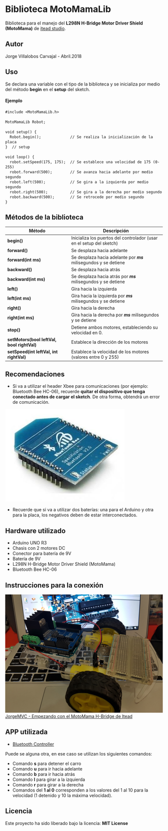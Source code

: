 # Biblioteca MotoMamaLib
Biblioteca para el manejo del **L298N H-Bridge Motor Driver Shield (MotoMama)** de [itead studio](https://www.itead.cc/wiki/MotoMama).

## Autor
Jorge Villalobos Carvajal - Abril.2018

## Uso
Se declara una variable con el tipo de la biblioteca y se inicializa por medio del método **begin** en el **setup** del sketch.

#### Ejemplo
```
#include <MotoMamaLib.h>

MotoMamaLib Robot;

void setup() {
  Robot.begin();             // Se realiza la inicialización de la placa
}  // setup

void loop() {
  robot.setSpeed(175, 175);  // Se establece una velocidad de 175 (0-255)
  robot.forward(500);        // Se avanza hacia adelante por medio segundo
  robot.left(500);           // Se gira a la izquierda por medio segundo
  robot.right(500);          // Se gira a la derecha por medio segundo
  robot.backward(500);       // Se retrocede por medio segundo
}
```

## Métodos de la biblioteca

Método | Descripción
------ | -----------
**begin()** | Inicializa los puertos del controlador (usar en el setup del sketch)
**forward()** | Se desplaza hacia adelante
**forward(int ms)** | Se desplaza hacia adelante por **_ms_** milisegundos y se detiene
**backward()** | Se desplaza hacia atrás
**backward(int ms)** | Se desplaza hacia atrás por **_ms_** milisegundos y se detiene
**left()** | Gira hacia la izquierda
**left(int ms)** | Gira hacia la izquierda por **_ms_** milisegundos y se detiene
**right()** | Gira hacia la derecha
**right(int ms)** | Gira hacia la derecha por **_ms_** milisegundos y se detiene
**stop()** | Detiene ambos motores, estableciendo su velocidad en 0.
**setMotors(bool leftVal, bool rightVal)** | Establece la dirección de los motores
**setSpeed(int leftVal, int rightVal)** | Establece la velocidad de los motores (valores entre 0 y 255)

## Recomendaciones
- Si va a utilizar el header Xbee para comunicaciones (por ejemplo: Bluetooth Bee HC-06), recuerde **quitar el dispositivo que tenga conectado antes de cargar el sketch**.  De otra forma, obtendrá un error de comunicación.

![Bluetooth Bee](/images/BTBee.jpg)

- Recuerde que si va a utilizar dos baterías: una para el Arduino y otra para la placa, los negativos deben de estar interconectados.

## Hardware utilizado

* Arduino UNO R3
* Chasis con 2 motores DC
* Conector para batería de 9V
* Batería de 9V
* L298N H-Bridge Motor Driver Shield (MotoMama)
* Bluetooth Bee HC-06   

## Instrucciones para la conexión

![Chasis armado](/images/ChasisArmado.jpg)
[JorgeMVC - Empezando con el MotoMama H-Bridge de Itead](https://www.instructables.com/id/Empezando-Con-El-MotoMama-H-Bridge-De-Itead/)

## APP utilizada
* [Bluetooth Controller](https://play.google.com/store/apps/details?id=com.lafabricadeandroides.lfdabluetoothcontroller)

Puede se alguna otra, en ese caso se utilizan los siguientes comandos:
- Comando **s** para detener el carro
- Comando **u** para ir hacia adelante
- Comando **b** para ir hacia atrás
- Comando **l** para girar a la izquierda
- Comando **r** para girar a la derecha
- Comandos del **1 al 0** corresponden a los valores del 1 al 10 para la velocidad (1 detenido y 10 la máxima velocidad).

## Licencia
Este proyecto ha sido liberado bajo la licencia: **MIT License**
